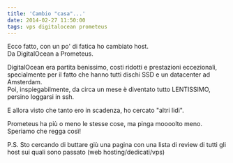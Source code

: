 ```yaml
---
title: 'Cambio "casa"...'
date: 2014-02-27 11:50:00
tags: vps digitalocean prometeus
---
```


Ecco fatto, con un po' di fatica ho cambiato host.  
Da DigitalOcean a Prometeus.

DigitalOcean era partita benissimo, costi ridotti e prestazioni
eccezionali, specialmente per il fatto che hanno tutti dischi SSD e un
datacenter ad Amsterdam.  
Poi, inspiegabilmente, da circa un mese è diventato tutto LENTISSIMO,
persino loggarsi in ssh.

E allora visto che tanto ero in scadenza, ho cercato "altri lidi".

Prometeus ha più o meno le stesse cose, ma pinga moooolto meno.  
Speriamo che regga così!

P.S. Sto cercando di buttare giù una pagina con una lista di review di
tutti gli host sui quali sono passato (web hosting/dedicati/vps)
